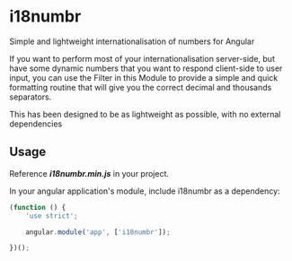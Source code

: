 # i18numbr
Simple and lightweight internationalisation of numbers for Angular

If you want to perform most of your internationalisation server-side, but have some dynamic numbers that you want to respond client-side to user input, you can use the Filter in this Module to provide a simple and quick formatting routine that will give you the correct decimal and thousands separators.

This has been designed to be as lightweight as possible, with no external dependencies

## Usage

Reference **_i18numbr.min.js_** in your project.

In your angular application's module, include i18numbr as a dependency:

```javascript
(function () {
    'use strict';

    angular.module('app', ['i18numbr']);

})();
```
